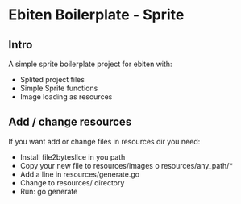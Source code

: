 # Ebiten Boilerplate - Sprite

## Intro
A simple sprite boilerplate project for ebiten with:

* Splited project files
* Simple Sprite functions
* Image loading as resources

## Add / change resources 
If you want add or change files in resources dir you need:

* Install file2byteslice in you path
* Copy your new file to resources/images o resources/any_path/*
* Add a line in resources/generate.go
* Change to resources/ directory
* Run: go generate


